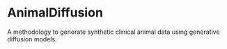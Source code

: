 # AnimalDiffusion
A methodology to generate synthetic clinical animal data using generative diffusion models. 
